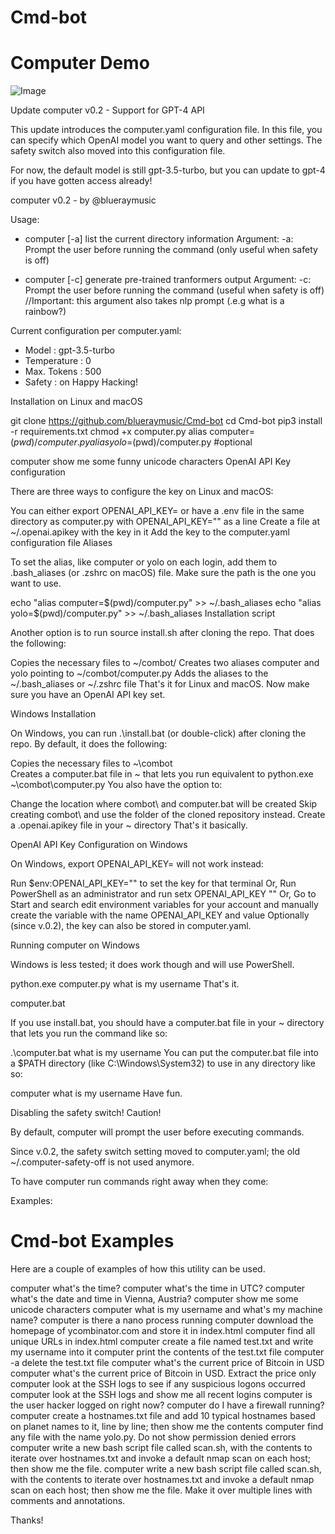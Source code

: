# Cmd-bot

# Computer Demo
![Image](https://github.com/blueraymusic/Cmd-bot/assets/83096078/cfc199a3-bf06-4b67-a59c-2022d2a19368)

Update computer v0.2 - Support for GPT-4 API

This update introduces the computer.yaml configuration file. In this file, you can specify which OpenAI model you want to query and other settings. The safety switch also moved into this configuration file.

For now, the default model is still gpt-3.5-turbo, but you can update to gpt-4 if you have gotten access already!

computer v0.2 - by @blueraymusic

Usage: 
- computer [-a] list the current directory information
Argument: -a: Prompt the user before running the command (only useful when safety is off)

- computer [-c] generate pre-trained tranformers output
Argument: -c: Prompt the user before running the command (useful when safety is off)
//Important: this argument also takes nlp prompt (.e.g what is a rainbow?)



Current configuration per computer.yaml:
* Model        : gpt-3.5-turbo
* Temperature  : 0
* Max. Tokens  : 500
* Safety       : on
Happy Hacking!

Installation on Linux and macOS

git clone https://github.com/blueraymusic/Cmd-bot
cd Cmd-bot
pip3 install -r requirements.txt
chmod +x computer.py
alias computer=$(pwd)/computer.py
alias yolo=$(pwd)/computer.py #optional

computer show me some funny unicode characters
OpenAI API Key configuration

There are three ways to configure the key on Linux and macOS:

You can either export OPENAI_API_KEY=<yourkey> or have a .env file in the same directory as computer.py with OPENAI_API_KEY="<yourkey>" as a line
Create a file at ~/.openai.apikey with the key in it
Add the key to the computer.yaml configuration file
Aliases

To set the alias, like computer or yolo on each login, add them to .bash_aliases (or .zshrc on macOS) file. Make sure the path is the one you want to use.

echo "alias computer=$(pwd)/computer.py"     >> ~/.bash_aliases
echo "alias yolo=$(pwd)/computer.py" >> ~/.bash_aliases
Installation script

Another option is to run source install.sh after cloning the repo. That does the following:

Copies the necessary files to ~/combot/
Creates two aliases computer and yolo pointing to ~/combot/computer.py
Adds the aliases to the ~/.bash_aliases or ~/.zshrc file
That's it for Linux and macOS. Now make sure you have an OpenAI API key set.

Windows Installation

On Windows, you can run .\install.bat (or double-click) after cloning the repo. By default, it does the following:

Copies the necessary files to ~\combot\
Creates a computer.bat file in ~ that lets you run equivalent to python.exe ~\combot\computer.py
You also have the option to:

Change the location where combot\ and computer.bat will be created
Skip creating combot\ and use the folder of the cloned repository instead.
Create a .openai.apikey file in your ~ directory
That's it basically.

OpenAI API Key Configuration on Windows

On Windows, export OPENAI_API_KEY=<yourkey> will not work instead:

Run $env:OPENAI_API_KEY="<yourkey>" to set the key for that terminal
Or, Run PowerShell as an administrator and run setx OPENAI_API_KEY "<yourkey>"
Or, Go to Start and search edit environment variables for your account and manually create the variable with the name OPENAI_API_KEY and value <yourkey>
Optionally (since v.0.2), the key can also be stored in computer.yaml.

Running computer on Windows

Windows is less tested; it does work though and will use PowerShell.

python.exe computer.py what is my username
That's it.

computer.bat

If you use install.bat, you should have a computer.bat file in your ~ directory that lets you run the command like so:

.\computer.bat what is my username
You can put the computer.bat file into a $PATH directory (like C:\Windows\System32) to use in any directory like so:

computer what is my username
Have fun.

Disabling the safety switch! Caution!

By default, computer will prompt the user before executing commands.

Since v.0.2, the safety switch setting moved to computer.yaml; the old ~/.computer-safety-off is not used anymore.

To have computer run commands right away when they come:

Examples:
# Cmd-bot Examples

Here are a couple of examples of how this utility can be used.

computer what's the time?
computer what's the time in UTC?
computer what's the date and time in Vienna, Austria?
computer show me some unicode characters
computer what is my username and what's my machine name?
computer is there a nano process running
computer download the homepage of ycombinator.com and store it in index.html
computer find all unique URLs in index.html
computer create a file named test.txt and write my username into it
computer print the contents of the test.txt file
computer -a delete the test.txt file
computer what's the current price of Bitcoin in USD
computer what's the current price of Bitcoin in USD. Extract the price only
computer look at the SSH logs to see if any suspicious logons occurred
computer look at the SSH logs and show me all recent logins
computer is the user hacker logged on right now?
computer do I have a firewall running?
computer create a hostnames.txt file and add 10 typical hostnames based on planet names to it, line by line; then show me the contents
computer find any file with the name yolo.py. Do not show permission denied errors
computer write a new bash script file called scan.sh, with the contents to iterate over hostnames.txt and invoke a default nmap scan on each host; then show me the file.
computer write a new bash script file called scan.sh, with the contents to iterate over hostnames.txt and invoke a default nmap scan on each host; then show me the file. Make it over multiple lines with comments and annotations.

Thanks!

